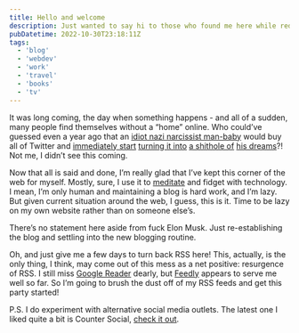 ```yaml
---
title: Hello and welcome
description: Just wanted to say hi to those who found me here while rediscovering the internet outside of social media.
pubDatetime: 2022-10-30T23:18:11Z
tags:
  - 'blog'
  - 'webdev'
  - 'work'
  - 'travel'
  - 'books'
  - 'tv'
---
```


It was long coming, the day when something happens - and all of a sudden, many people find themselves without a “home” online. Who could’ve guessed even a year ago that an [idiot nazi narcissist man-baby](https://twitter.com/elonmusk) would buy all of Twitter and [immediately start](https://www.theverge.com/2022/10/30/23430008/elon-musk-twitter-homepage-subscriptions-changes) [turning it into](https://www.theverge.com/2022/10/30/23431931/twitter-paid-verification-elon-musk-blue-monthly-subscription) [a shithole of](https://twitter.com/daveyalba/status/1586788146578178049?s=20&t=nUUx_AXtlQH8f1Eqilc_JA) [his dreams](https://www.theverge.com/2022/10/30/23431337/twitter-hateful-tweets-elon-musk-takeover-free-speech)?! Not me, I didn’t see this coming.

Now that all is said and done, I’m really glad that I’ve kept this corner of the web for myself. Mostly, sure, I use it to [meditate](/blog/2021/12/19/meditation-through-code) and fidget with technology. I mean, I’m only human and maintaining a blog is hard work, and I’m lazy. But given current situation around the web, I guess, this is it. Time to be lazy on my own website rather than on someone else’s.

There’s no statement here aside from fuck Elon Musk. Just re-establishing the blog and settling into the new blogging routine.

Oh, and just give me a few days to turn back RSS here! This, actually, is the only thing, I think, may come out of this mess as a net positive: resurgence of RSS. I still miss [Google Reader](https://en.wikipedia.org/wiki/Google_Reader) dearly, but [Feedly](https://feedly.com/) appears to serve me well so far. So I’m going to brush the dust off of my RSS feeds and get this party started!

P.S. I do experiment with alternative social media outlets. The latest one I liked quite a bit is Counter Social, [check it out](https://lounge.town/@rosnovsky).
